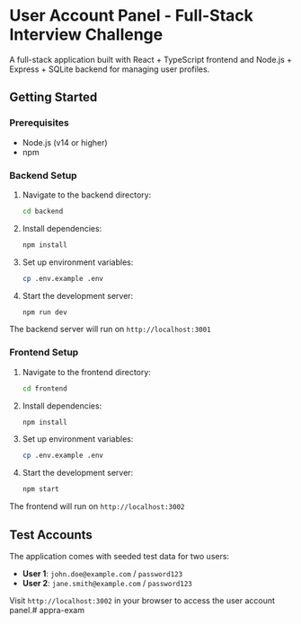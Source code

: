 # User Account Panel - Full-Stack Interview Challenge

A full-stack application built with React + TypeScript frontend and Node.js + Express + SQLite backend for managing user profiles.

## Getting Started

### Prerequisites
- Node.js (v14 or higher)
- npm

### Backend Setup

1. Navigate to the backend directory:
   ```bash
   cd backend
   ```

2. Install dependencies:
   ```bash
   npm install
   ```

3. Set up environment variables:
   ```bash
   cp .env.example .env
   ```

4. Start the development server:
   ```bash
   npm run dev
   ```

The backend server will run on `http://localhost:3001`

### Frontend Setup

1. Navigate to the frontend directory:
   ```bash
   cd frontend
   ```

2. Install dependencies:
   ```bash
   npm install
   ```

3. Set up environment variables:
   ```bash
   cp .env.example .env
   ```

4. Start the development server:
   ```bash
   npm start
   ```

The frontend will run on `http://localhost:3002`

## Test Accounts

The application comes with seeded test data for two users:

- **User 1**: `john.doe@example.com` / `password123`
- **User 2**: `jane.smith@example.com` / `password123`

Visit `http://localhost:3002` in your browser to access the user account panel.# appra-exam
